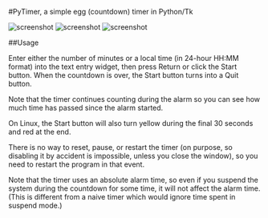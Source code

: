 #PyTimer, a simple egg (countdown) timer in Python/Tk

![screenshot](https://github.com/mdoege/PyTimer/raw/master/scr1.png "PyTimer screenshot")
![screenshot](https://github.com/mdoege/PyTimer/raw/master/scr2.png "PyTimer screenshot")
![screenshot](https://github.com/mdoege/PyTimer/raw/master/scr3.png "PyTimer screenshot")

##Usage

Enter either the number of minutes or a local time (in 24-hour HH:MM format) into the text entry widget, then press Return or click the Start button. When the countdown is over, the Start button turns into a Quit button.

Note that the timer continues counting during the alarm so you can see how much time has passed since the alarm started.

On Linux, the Start button will also turn yellow during the final 30 seconds and red at the end.

There is no way to reset, pause, or restart the timer (on purpose, so disabling it by accident is impossible, unless you close the window), so you need to restart the program in that event.

Note that the timer uses an absolute alarm time, so even if you suspend the system during the countdown for some time, it will not affect the alarm time. (This is different from a naive timer which would ignore time spent in suspend mode.)
